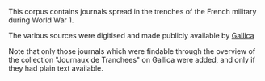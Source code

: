 This corpus contains journals spread in the trenches of the French military during World War 1.

The various sources were digitised and made publicly available by [Gallica](https://gallica.bnf.fr/selections/fr/html/presse-et-revues/journaux-de-tranchees)

Note that only those journals which were findable through the overview of the collection "Journaux de Tranchees" on Gallica were added, and only if they had plain text available.